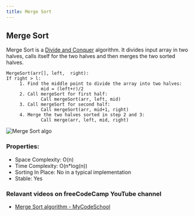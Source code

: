```yaml
---
title: Merge Sort
---
```

## Merge Sort

Merge Sort is a <a href='https://github.com/naveenbanda/guides/tree/master/src/pages/algorithms/divide-and-conquer-algorithms' target='_blank' rel='nofollow'>Divide and Conquer</a> algorithm. It divides input array in two halves, calls itself for the two halves and then merges the two sorted halves.

```Algorithm
MergeSort(arr[], left,  right):
If right > l:
     1. Find the middle point to divide the array into two halves: 
             mid = (left+r)/2 
     2. Call mergeSort for first half: 
             Call mergeSort(arr, left, mid) 
     3. Call mergeSort for second half:
             Call mergeSort(arr, mid+1, right)
     4. Merge the two halves sorted in step 2 and 3:
             Call merge(arr, left, mid, right)
 ```

![Merge Sort algo](https://upload.wikimedia.org/wikipedia/commons/thumb/e/e6/Merge_sort_algorithm_diagram.svg/300px-Merge_sort_algorithm_diagram.svg.png)

### Properties:
* Space Complexity: O(n)
* Time Complexity: O(n*log(n))
* Sorting In Place: No in a typical implementation
* Stable: Yes

### Relavant videos on freeCodeCamp YouTube channel
* <a href='http://www.mycodeschool.com/videos/merge-sort-algorithm' target='_blank' rel='nofollow'>Merge Sort algorithm - MyCodeSchool</a>


